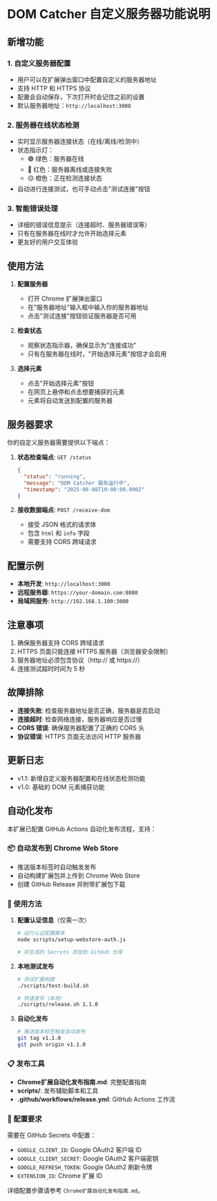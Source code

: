 # DOM Catcher 自定义服务器功能说明

## 新增功能

### 1. 自定义服务器配置
- 用户可以在扩展弹出窗口中配置自定义的服务器地址
- 支持 HTTP 和 HTTPS 协议
- 配置会自动保存，下次打开时会记住之前的设置
- 默认服务器地址：`http://localhost:3000`

### 2. 服务器在线状态检测
- 实时显示服务器连接状态（在线/离线/检测中）
- 状态指示灯：
  - 🟢 绿色：服务器在线
  - 🔴 红色：服务器离线或连接失败
  - 🟡 橙色：正在检测连接状态
- 自动进行连接测试，也可手动点击"测试连接"按钮

### 3. 智能错误处理
- 详细的错误信息提示（连接超时、服务器错误等）
- 只有在服务器在线时才允许开始选择元素
- 更友好的用户交互体验

## 使用方法

1. **配置服务器**
   - 打开 Chrome 扩展弹出窗口
   - 在"服务器地址"输入框中输入你的服务器地址
   - 点击"测试连接"按钮验证服务器是否可用

2. **检查状态**
   - 观察状态指示器，确保显示为"连接成功"
   - 只有在服务器在线时，"开始选择元素"按钮才会启用

3. **选择元素**
   - 点击"开始选择元素"按钮
   - 在网页上悬停和点击想要捕获的元素
   - 元素将自动发送到配置的服务器

## 服务器要求

你的自定义服务器需要提供以下端点：

1. **状态检查端点**: `GET /status`
   ```json
   {
     "status": "running",
     "message": "DOM Catcher 服务运行中",
     "timestamp": "2025-08-08T10:00:00.000Z"
   }
   ```

2. **接收数据端点**: `POST /receive-dom`
   - 接受 JSON 格式的请求体
   - 包含 `html` 和 `info` 字段
   - 需要支持 CORS 跨域请求

## 配置示例

- **本地开发**: `http://localhost:3000`
- **远程服务器**: `https://your-domain.com:8080`
- **局域网服务**: `http://192.168.1.100:3000`

## 注意事项

1. 确保服务器支持 CORS 跨域请求
2. HTTPS 页面只能连接 HTTPS 服务器（浏览器安全限制）
3. 服务器地址必须包含协议（http:// 或 https://）
4. 连接测试超时时间为 5 秒

## 故障排除

- **连接失败**: 检查服务器地址是否正确，服务器是否启动
- **连接超时**: 检查网络连接，服务器响应是否过慢  
- **CORS 错误**: 确保服务器配置了正确的 CORS 头
- **协议错误**: HTTPS 页面无法访问 HTTP 服务器

## 更新日志

- v1.1: 新增自定义服务器配置和在线状态检测功能
- v1.0: 基础的 DOM 元素捕获功能

## 自动化发布

本扩展已配置 GitHub Actions 自动化发布流程，支持：

### 📦 自动发布到 Chrome Web Store
- 推送版本标签时自动触发发布
- 自动构建扩展包并上传到 Chrome Web Store  
- 创建 GitHub Release 并附带扩展包下载

### 🚀 使用方法
1. **配置认证信息**（仅需一次）
   ```bash
   # 运行认证配置脚本
   node scripts/setup-webstore-auth.js
   
   # 将生成的 Secrets 添加到 GitHub 仓库
   ```

2. **本地测试发布**
   ```bash
   # 测试扩展构建
   ./scripts/test-build.sh
   
   # 快速发布（本地）
   ./scripts/release.sh 1.1.0
   ```

3. **自动化发布**
   ```bash
   # 推送版本标签触发自动发布
   git tag v1.1.0
   git push origin v1.1.0
   ```

### 📋 发布工具
- **Chrome扩展自动化发布指南.md**: 完整配置指南
- **scripts/**: 发布辅助脚本和工具
- **.github/workflows/release.yml**: GitHub Actions 工作流

### 🔧 配置要求
需要在 GitHub Secrets 中配置：
- `GOOGLE_CLIENT_ID`: Google OAuth2 客户端 ID
- `GOOGLE_CLIENT_SECRET`: Google OAuth2 客户端密钥  
- `GOOGLE_REFRESH_TOKEN`: Google OAuth2 刷新令牌
- `EXTENSION_ID`: Chrome 扩展 ID

详细配置步骤请参考 `Chrome扩展自动化发布指南.md`。

